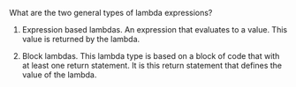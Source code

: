 What are the two general types of lambda expressions?

1. Expression based lambdas. An expression that evaluates to a value. This value is returned by the lambda.

2. Block lambdas. This lambda type is based on a block of code that with at least one return statement. It is this return statement that defines the value of the lambda.

